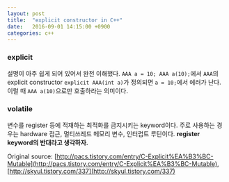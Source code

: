 ```yaml
---
layout: post
title:  "explicit constructor in C++"
date:   2016-09-01 14:15:00 +0900
categories: c++
---
```


### explicit

설명이 아주 쉽게 되어 있어서 완전 이해했다. 
``AAA a = 10; AAA a(10);``에서 `AAA`의 explicit constructor ``explicit AAA(int a)``가 정의되면 
``a = 10;``에서 에러가 난다. 이럴 때 ``AAA a(10)``으로만 호출하라는 의미이다. 

### volatile

변수를 register 등에 적재하는 최적화를 금지시키는 keyword이다.
주로 사용하는 경우는 hardware 접근, 멀티쓰레드 메모리 변수, 인터럽트 루틴이다. 
**register keyword의 반대라고 생각하자.**

Original source: [http://pacs.tistory.com/entry/C-Explicit%EA%B3%BC-Mutable](http://pacs.tistory.com/entry/C-Explicit%EA%B3%BC-Mutable),
[http://skyul.tistory.com/337](http://skyul.tistory.com/337)
